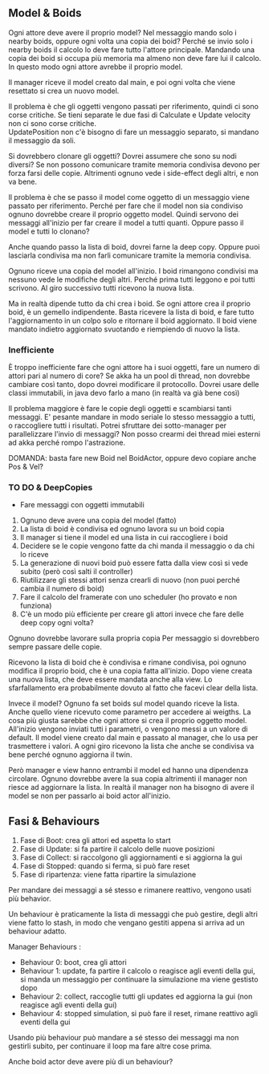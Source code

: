 ## Model & Boids ##
Ogni attore deve avere il proprio model?
Nel messaggio mando solo i nearby boids, oppure ogni volta una copia dei boid?
Perché se invio solo i nearby boids il calcolo lo deve fare tutto l'attore principale. 
Mandando una copia dei boid si occupa più memoria ma almeno non deve fare lui il calcolo. 
In questo modo ogni attore avrebbe il proprio model. 

Il manager riceve il model creato dal main, e poi ogni volta che viene resettato si crea un nuovo model.

Il problema è che gli oggetti vengono passati per riferimento, quindi ci sono corse critiche.
Se tieni separate le due fasi di Calculate e Update velocity non ci sono corse critiche.  
UpdatePosition non c'è bisogno di fare un messaggio separato, si mandano il messaggio da soli. 

Si dovrebbero clonare gli oggetti? Dovrei assumere che sono su nodi diversi?
Se non possono comunicare tramite memoria condivisa devono per forza farsi delle copie. 
Altrimenti ognuno vede i side-effect degli altri, e non va bene.

Il problema è che se passo il model come oggetto di un messaggio viene passato per riferimento.
Perché per fare che il model non sia condiviso ognuno dovrebbe creare il proprio oggetto model.
Quindi servono dei messaggi all'inizio per far creare il model a tutti quanti.
Oppure passo il model e tutti lo clonano?

Anche quando passo la lista di boid, dovrei farne la deep copy.
Oppure puoi lasciarla condivisa ma non farli comunicare tramite la memoria condivisa.

Ognuno riceve una copia del model all'inizio.
I boid rimangono condivisi ma nessuno vede le modifiche degli altri. 
Perché prima tutti leggono e poi tutti scrivono.
Al giro successivo tutti ricevono la nuova lista.

Ma in realtà dipende tutto da chi crea i boid.
Se ogni attore crea il proprio boid, è un gemello indipendente.
Basta ricevere la lista di boid, e fare tutto l'aggiornamento in un colpo solo e ritornare il boid aggiornato. 
Il boid viene mandato indietro aggiornato svuotando e riempiendo di nuovo la lista. 

### Inefficiente 
È troppo inefficiente fare che ogni attore ha i suoi oggetti, fare un numero di attori pari al numero di core?
Se akka ha un pool di thread, non dovrebbe cambiare così tanto, dopo dovrei modificare il protocollo.
Dovrei usare delle classi immutabili, in java devo farlo a mano (in realtà va già bene così)

Il problema maggiore è fare le copie degli oggetti e scambiarsi tanti messaggi. 
E' pesante mandare in modo seriale lo stesso messaggio a tutti, o raccogliere tutti i risultati.
Potrei sfruttare dei sotto-manager per parallelizzare l'invio di messaggi? 
Non posso crearmi dei thread miei esterni ad akka perché rompo l'astrazione.

DOMANDA: basta fare new Boid nel BoidActor, oppure devo copiare anche Pos & Vel?

### TO DO & DeepCopies
- Fare messaggi con oggetti immutabili
1. Ognuno deve avere una copia del model (fatto)
2. La lista di boid è condivisa ed ognuno lavora su un boid copia
3. Il manager si tiene il model ed una lista in cui raccogliere i boid 
4. Decidere se le copie vengono fatte da chi manda il messaggio o da chi lo riceve 
5. La generazione di nuovi boid può essere fatta dalla view così si vede subito (però così salti il controller)
6. Riutilizzare gli stessi attori senza crearli di nuovo (non puoi perché cambia il numero di boid)
7. Fare il calcolo del framerate con uno scheduler (ho provato e non funziona)
8. C'è un modo più efficiente per creare gli attori invece che fare delle deep copy ogni volta? 

Ognuno dovrebbe lavorare sulla propria copia
Per messaggio si dovrebbero sempre passare delle copie.

Ricevono la lista di boid che è condivisa e rimane condivisa,
poi ognuno modifica il proprio boid, che è una copia fatta all'inizio. 
Dopo viene creata una nuova lista, che deve essere mandata anche alla view.
Lo sfarfallamento era probabilmente dovuto al fatto che facevi clear della lista.

Invece il model? Ognuno fa set boids sul model quando riceve la lista.
Anche quello viene ricevuto come parametro per accedere ai weigths.
La cosa più giusta sarebbe che ogni attore si crea il proprio oggetto model. 
All'inizio vengono inviati tutti i parametri, o vengono messi a un valore di default.
Il model viene creato dal main e passato al manager, che lo usa per trasmettere i valori.
A ogni giro ricevono la lista che anche se condivisa va bene perché ognuno aggiorna il twin.

Però manager e view hanno entrambi il model ed hanno una dipendenza circolare.
Ognuno dovrebbe avere la sua copia altrimenti il manager non riesce ad aggiornare la lista.
In realtà il manager non ha bisogno di avere il model se non per passarlo ai boid actor all'inizio.

## Fasi & Behaviours
1. Fase di Boot: crea gli attori ed aspetta lo start
2. Fase di Update: si fa partire il calcolo delle nuove posizioni
3. Fase di Collect: si raccolgono gli aggiornamenti e si aggiorna la gui
3. Fase di Stopped: quando si ferma, si può fare reset
4. Fase di ripartenza: viene fatta ripartire la simulazione

Per mandare dei messaggi a sé stesso e rimanere reattivo, 
vengono usati più behavior.

Un behaviour è praticamente la lista di messaggi che può gestire, 
degli altri viene fatto lo stash, in modo che vengano gestiti 
appena si arriva ad un behaviour adatto.

Manager Behaviours : 
- Behaviour 0: boot, crea gli attori
- Behaviour 1: update, fa partire il calcolo o reagisce agli eventi della gui, si manda un messaggio per continuare la simulazione ma viene gestisto dopo
- Behaviour 2: collect, raccoglie tutti gli updates ed aggiorna la gui (non reagisce agli eventi della gui)
- Behaviour 4: stopped simulation, si può fare il reset, rimane reattivo agli eventi della gui

Usando più behaviour può mandare a sé stesso dei messaggi ma non gestirli subito, 
per continuare il loop ma fare altre cose prima.

Anche boid actor deve avere più di un behaviour?

